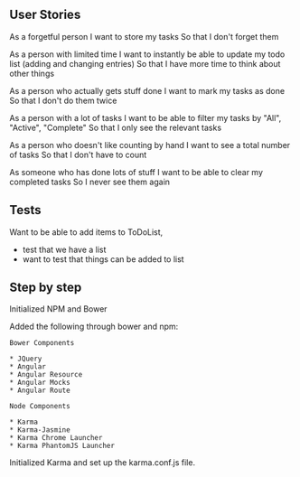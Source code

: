 User Stories
------------

As a forgetful person
I want to store my tasks
So that I don't forget them

As a person with limited time
I want to instantly be able to update my todo list (adding and changing entries)
So that I have more time to think about other things

As a person who actually gets stuff done
I want to mark my tasks as done
So that I don't do them twice

As a person with a lot of tasks
I want to be able to filter my tasks by "All", "Active", "Complete"
So that I only see the relevant tasks

As a person who doesn't like counting by hand
I want to see a total number of tasks
So that I don't have to count

As someone who has done lots of stuff
I want to be able to clear my completed tasks
So I never see them again



Tests
-----

Want to be able to add items to ToDoList,
- test that we have a list
- want to test that things can be added to list


<!-- This is more as a reference -->

Step by step
------------

Initialized NPM and Bower

Added the following through bower and npm:

	Bower Components

	* JQuery
	* Angular
	* Angular Resource
	* Angular Mocks
	* Angular Route

	Node Components

	* Karma
	* Karma-Jasmine
	* Karma Chrome Launcher
	* Karma PhantomJS Launcher

Initialized Karma and set up the karma.conf.js file.